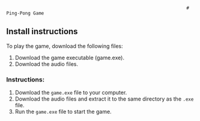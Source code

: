                                                                        # Ping-Pong Game
## Install instructions
To play the game, download the following files:
1. Download the game executable (game.exe).
2. Download the audio files.

### Instructions:
1. Download the `game.exe` file to your computer.
2. Download the audio files and extract it to the same directory as the `.exe` file.
3. Run the `game.exe` file to start the game.
